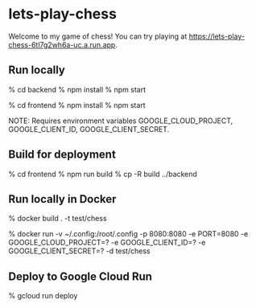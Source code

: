 # lets-play-chess

Welcome to my game of chess! You can try playing at https://lets-play-chess-6tl7g2wh6a-uc.a.run.app.

## Run locally

% cd backend
% npm install
% npm start

% cd frontend
% npm install
% npm start

NOTE: Requires environment variables GOOGLE_CLOUD_PROJECT, GOOGLE_CLIENT_ID, GOOGLE_CLIENT_SECRET.

## Build for deployment

% cd frontend
% npm run build
% cp -R build ../backend

## Run locally in Docker

% docker build . -t test/chess

% docker run -v ~/.config:/root/.config -p 8080:8080 -e PORT=8080 -e GOOGLE_CLOUD_PROJECT=? -e GOOGLE_CLIENT_ID=? -e GOOGLE_CLIENT_SECRET=? -d test/chess

## Deploy to Google Cloud Run

% gcloud run deploy